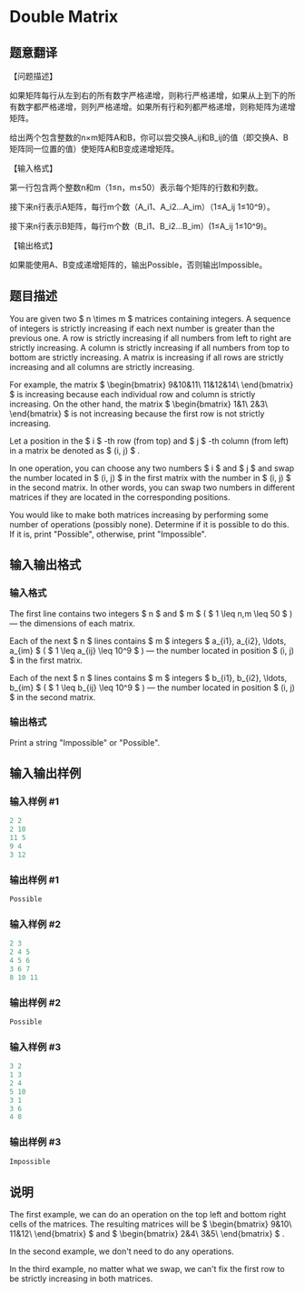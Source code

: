 # Double Matrix

## 题意翻译

【问题描述】

如果矩阵每行从左到右的所有数字严格递增，则称行严格递增，如果从上到下的所有数字都严格递增，则列严格递增。如果所有行和列都严格递增，则称矩阵为递增矩阵。

给出两个包含整数的n×m矩阵A和B，你可以尝交换A_ij和B_ij的值（即交换A、B矩阵同一位置的值）使矩阵A和B变成递增矩阵。

【输入格式】

第一行包含两个整数n和m（1≤n，m≤50）表示每个矩阵的行数和列数。

接下来n行表示A矩阵，每行m个数（A_i1、A_i2…A_im）（1≤A_ij 1≤10^9）。

接下来n行表示B矩阵，每行m个数（B_i1、B_i2…B_im）(1≤A_ij 1≤10^9)。

【输出格式】

如果能使用A、B变成递增矩阵的，输出Possible，否则输出Impossible。

## 题目描述

You are given two $ n \times m $ matrices containing integers. A sequence of integers is strictly increasing if each next number is greater than the previous one. A row is strictly increasing if all numbers from left to right are strictly increasing. A column is strictly increasing if all numbers from top to bottom are strictly increasing. A matrix is increasing if all rows are strictly increasing and all columns are strictly increasing.

For example, the matrix $ \begin{bmatrix} 9&10&11\\ 11&12&14\\ \end{bmatrix} $ is increasing because each individual row and column is strictly increasing. On the other hand, the matrix $ \begin{bmatrix} 1&1\\ 2&3\\ \end{bmatrix} $ is not increasing because the first row is not strictly increasing.

Let a position in the $ i $ -th row (from top) and $ j $ -th column (from left) in a matrix be denoted as $ (i, j) $ .

In one operation, you can choose any two numbers $ i $ and $ j $ and swap the number located in $ (i, j) $ in the first matrix with the number in $ (i, j) $ in the second matrix. In other words, you can swap two numbers in different matrices if they are located in the corresponding positions.

You would like to make both matrices increasing by performing some number of operations (possibly none). Determine if it is possible to do this. If it is, print "Possible", otherwise, print "Impossible".

## 输入输出格式

### 输入格式

The first line contains two integers $ n $ and $ m $ ( $ 1 \leq n,m \leq 50 $ ) — the dimensions of each matrix.

Each of the next $ n $ lines contains $ m $ integers $ a_{i1}, a_{i2}, \ldots, a_{im} $ ( $ 1 \leq a_{ij} \leq 10^9 $ ) — the number located in position $ (i, j) $ in the first matrix.

Each of the next $ n $ lines contains $ m $ integers $ b_{i1}, b_{i2}, \ldots, b_{im} $ ( $ 1 \leq b_{ij} \leq 10^9 $ ) — the number located in position $ (i, j) $ in the second matrix.

### 输出格式

Print a string "Impossible" or "Possible".

## 输入输出样例

### 输入样例 #1

```cpp
2 2
2 10
11 5
9 4
3 12

```
### 输出样例 #1

```cpp
Possible

```
### 输入样例 #2

```cpp
2 3
2 4 5
4 5 6
3 6 7
8 10 11

```
### 输出样例 #2

```cpp
Possible

```
### 输入样例 #3

```cpp
3 2
1 3
2 4
5 10
3 1
3 6
4 8

```
### 输出样例 #3

```cpp
Impossible

```
## 说明

The first example, we can do an operation on the top left and bottom right cells of the matrices. The resulting matrices will be $ \begin{bmatrix} 9&10\\ 11&12\\ \end{bmatrix} $ and $ \begin{bmatrix} 2&4\\ 3&5\\ \end{bmatrix} $ .

In the second example, we don't need to do any operations.

In the third example, no matter what we swap, we can't fix the first row to be strictly increasing in both matrices.

